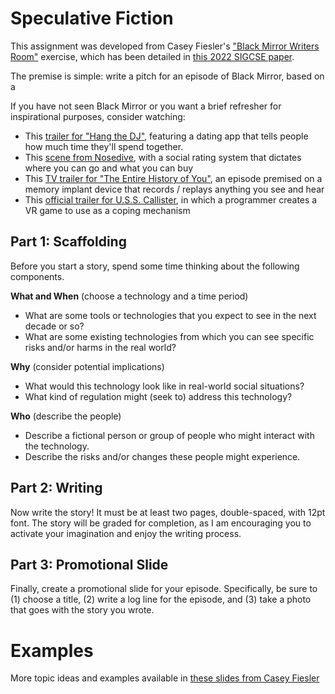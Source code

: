 # Speculative Fiction

This assignment was developed from Casey Fiesler's ["Black Mirror Writers Room"](https://medium.com/cuinfoscience/the-black-mirror-writers-room-the-case-and-caution-for-ethical-speculation-in-cs-education-5c81d05d2c67) exercise, which has been detailed in [this 2022 SIGCSE paper](https://doi.org/10.1145/3478431.3499308).

The premise is simple: write a pitch for an episode of Black Mirror, based on a 

If you have not seen Black Mirror or you want a brief refresher for inspirational purposes, consider watching:
* This [trailer for "Hang the DJ"](https://www.youtube.com/watch?v=e5N_Tq1EtRQ), featuring a dating app that tells people how much time they'll spend together.
* This [scene from Nosedive](https://www.youtube.com/watch?v=YrpK90bHO2U), with a social rating system that dictates where you can go and what you can buy
* This [TV trailer for "The Entire History of You"](https://www.youtube.com/watch?v=3bFCqK81s7Y), an episode premised on a memory implant device that records / replays anything you see and hear
* This [official trailer for U.S.S. Callister](https://www.youtube.com/watch?v=qgTtyfgzGc0), in which a programmer creates a VR game to use as a coping mechanism

## Part 1: Scaffolding
Before you start a story, spend some time thinking about the following components.  

**What and When** (choose a technology and a time period)
* What are some tools or technologies that you expect to see in the next decade or so?
* What are some existing technologies from which you can see specific risks and/or harms in the real world?  

**Why** (consider potential implications)
* What would this technology look like in real-world social situations?
* What kind of regulation might (seek to) address this technology?  

**Who** (describe the people)
* Describe a fictional person or group of people who might interact with the technology.
* Describe the risks and/or changes these people might experience.


## Part 2: Writing
Now write the story! It must be at least two pages, double-spaced, with 12pt font. The story will be graded for completion, as I am encouraging you to activate your imagination and enjoy the writing process.

## Part 3: Promotional Slide
Finally, create a promotional slide for your episode. Specifically, be sure to (1) choose a title, (2) write a log line for the episode, and (3) take a photo that goes with the story you wrote.

# Examples
More topic ideas and examples available in [these slides from Casey Fiesler](https://docs.google.com/presentation/d/1fZah6nYpAhLtUMh1BRy3w1vCHk_-W7bxxv0LeuKZpT0/edit?usp=sharing)

